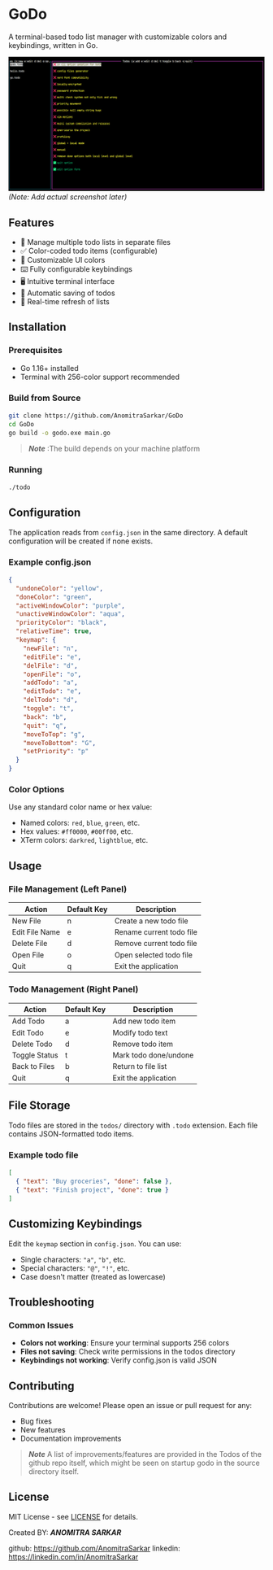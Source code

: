 # GoDo

A terminal-based todo list manager with customizable colors and keybindings, written in Go.

![Todo CLI Screenshot](screenshot.png) _(Note: Add actual screenshot later)_

## Features

- 📝 Manage multiple todo lists in separate files
- ✅ Color-coded todo items (configurable)
- 🎨 Customizable UI colors
- ⌨️ Fully configurable keybindings
- 🖥️ Intuitive terminal interface
- 💾 Automatic saving of todos
- 🔄 Real-time refresh of lists

## Installation

### Prerequisites

- Go 1.16+ installed
- Terminal with 256-color support recommended

### Build from Source


```bash
git clone https://github.com/AnomitraSarkar/GoDo
cd GoDo
go build -o godo.exe main.go 
```

> ***Note*** :The build depends on your machine platform

### Running

```bash
./todo
```

## Configuration

The application reads from `config.json` in the same directory. A default configuration will be created if none exists.

### Example config.json

```json
{
  "undoneColor": "yellow",
  "doneColor": "green",
  "activeWindowColor": "purple",
  "unactiveWindowColor": "aqua",
  "priorityColor": "black",
  "relativeTime": true,
  "keymap": {
    "newFile": "n",
    "editFile": "e",
    "delFile": "d",
    "openFile": "o",
    "addTodo": "a",
    "editTodo": "e",
    "delTodo": "d",
    "toggle": "t",
    "back": "b",
    "quit": "q",
    "moveToTop": "g",
    "moveToBottom": "G",
    "setPriority": "p"
  }
}
```

### Color Options

Use any standard color name or hex value:

- Named colors: `red`, `blue`, `green`, etc.
- Hex values: `#ff0000`, `#00ff00`, etc.
- XTerm colors: `darkred`, `lightblue`, etc.

## Usage

### File Management (Left Panel)

| Action         | Default Key | Description              |
| -------------- | ----------- | ------------------------ |
| New File       | n           | Create a new todo file   |
| Edit File Name | e           | Rename current todo file |
| Delete File    | d           | Remove current todo file |
| Open File      | o           | Open selected todo file  |
| Quit           | q           | Exit the application     |

### Todo Management (Right Panel)

| Action        | Default Key | Description           |
| ------------- | ----------- | --------------------- |
| Add Todo      | a           | Add new todo item     |
| Edit Todo     | e           | Modify todo text      |
| Delete Todo   | d           | Remove todo item      |
| Toggle Status | t           | Mark todo done/undone |
| Back to Files | b           | Return to file list   |
| Quit          | q           | Exit the application  |

## File Storage

Todo files are stored in the `todos/` directory with `.todo` extension. Each file contains JSON-formatted todo items.

### Example todo file

```json
[
  { "text": "Buy groceries", "done": false },
  { "text": "Finish project", "done": true }
]
```

## Customizing Keybindings

Edit the `keymap` section in `config.json`. You can use:

- Single characters: `"a"`, `"b"`, etc.
- Special characters: `"@"`, `"!"`, etc.
- Case doesn't matter (treated as lowercase)

## Troubleshooting

### Common Issues

- **Colors not working**: Ensure your terminal supports 256 colors
- **Files not saving**: Check write permissions in the todos directory
- **Keybindings not working**: Verify config.json is valid JSON

## Contributing

Contributions are welcome! Please open an issue or pull request for any:

- Bug fixes
- New features
- Documentation improvements

> **_Note_**
> A list of improvements/features are provided in the Todos of the github repo itself, which might be seen on startup godo in the source directory itself.

## License

MIT License - see [LICENSE](LICENSE) for details.

Created BY: **_ANOMITRA SARKAR_**

github: https://github.com/AnomitraSarkar
linkedin: https://linkedin.com/in/AnomitraSarkar
